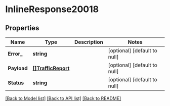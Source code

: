 # InlineResponse20018

## Properties
Name | Type | Description | Notes
------------ | ------------- | ------------- | -------------
**Error_** | **string** |  | [optional] [default to null]
**Payload** | [**[]TrafficReport**](TrafficReport.md) |  | [optional] [default to null]
**Status** | **string** |  | [optional] [default to null]

[[Back to Model list]](../README.md#documentation-for-models) [[Back to API list]](../README.md#documentation-for-api-endpoints) [[Back to README]](../README.md)

